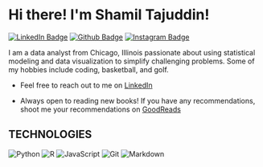 
  <h1>Hi there! I'm Shamil Tajuddin!</h1>

[![LinkedIn Badge](https://img.shields.io/badge/LinkedIn-0077B5?style=for-the-badge&logo=linkedin&logoColor=white)](https://www.linkedin.com/in/shamil-tajuddin-474250141/)
[![Github Badge](https://img.shields.io/badge/GitHub-100000?style=for-the-badge&logo=github&logoColor=white)](https://github.com/shamiltajuddin)
[![Instagram Badge](https://img.shields.io/badge/Instagram-E4405F?style=for-the-badge&logo=instagram&logoColor=white)](https://www.instagram.com/stajuddin23/?hl=en)

<p align="left">
  I am a data analyst from Chicago, Illinois passionate about using statistical modeling and data visualization to simplify challenging problems. Some of my hobbies include coding, basketball, and golf.
  </p>
  

- Feel free to reach out to me on [LinkedIn](https://www.linkedin.com/in/shamil-tajuddin-474250141/)
  </p>

- Always open to reading new books! If you have any recommendations, shoot me your recommendations on [GoodReads](https://www.goodreads.com/user/show/66160374-shamil-tajuddin)

<h2>TECHNOLOGIES</h2>

<img alt="Python" src="https://img.shields.io/badge/python-teal.svg?style=for-the-badge&logo=python&logoColor=white"/> <img alt="R" src="https://img.shields.io/badge/r-teal.svg?style=for-the-badge&logo=r&logoColor=white"/> <img alt="JavaScript" src="https://img.shields.io/badge/javascript-teal.svg?style=for-the-badge&logo=javascript&logoColor=white"/> <img alt="Git" src="https://img.shields.io/badge/git-teal.svg?style=for-the-badge&logo=git&logoColor=white"/> <img alt="Markdown" src="https://img.shields.io/badge/markdown-teal.svg?style=for-the-badge&logo=markdown&logoColor=white"/>



<!--
**shamiltajuddin/ShamilTajuddin** is a ✨ _special_ ✨ repository because its `README.md` (this file) appears on your GitHub profile.

Here are some ideas to get you started:

- 🔭 I’m currently working on ...
- 🌱 I’m currently learning ...
- 👯 I’m looking to collaborate on ...
- 🤔 I’m looking for help with ...
- 💬 Ask me about ...
- 📫 How to reach me: ...
- 😄 Pronouns: ...
- ⚡ Fun fact: ...
-->
